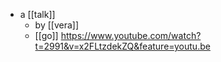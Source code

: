 - a [[talk]]
	- by [[vera]]
	- [[go]] https://www.youtube.com/watch?t=2991&v=x2FLtzdekZQ&feature=youtu.be